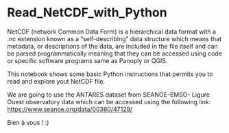 # Read_NetCDF_with_Python

NetCDF (network Common Data Form) is a hierarchical data format with a .nc extension known as a “self-describing” data structure which means that metadata, or descriptions of the data, are included in the file itself and can be parsed programmatically meaning that they can be accessed using code or specific software programs same as Panoply or QGIS. 

This notebook shows some basic Python instructions that permits you to read and explore yout NetCDF file.

We are going to use the ANTARES dataset from SEANOE-EMSO- Ligure Ouest observatory data which can be accessed using the following link: https://www.seanoe.org/data/00360/47129/

Bien à vous ! :)



